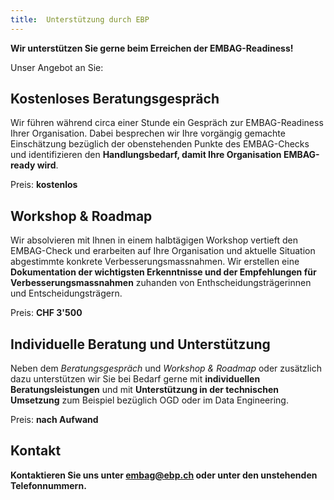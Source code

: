 ```yaml
---
title:  Unterstützung durch EBP
---
```


**Wir unterstützen Sie gerne beim Erreichen der EMBAG-Readiness!** 

Unser Angebot an Sie:

## Kostenloses Beratungsgespräch
Wir führen während circa einer Stunde ein Gespräch zur EMBAG-Readiness Ihrer Organisation. Dabei besprechen wir Ihre vorgängig gemachte Einschätzung bezüglich der obenstehenden Punkte des EMBAG-Checks und identifizieren den **Handlungsbedarf, damit Ihre Organisation EMBAG-ready wird**.

Preis: **kostenlos**

## Workshop & Roadmap
Wir absolvieren mit Ihnen in einem halbtägigen Workshop vertieft den EMBAG-Check und erarbeiten auf Ihre Organisation und aktuelle Situation abgestimmte konkrete Verbesserungsmassnahmen. Wir erstellen eine **Dokumentation der wichtigsten Erkenntnisse und der Empfehlungen für Verbesserungsmassnahmen** zuhanden von Enthscheidungsträgerinnen und Entscheidungsträgern. 

Preis: **CHF 3'500**

## Individuelle Beratung und Unterstützung
Neben dem *Beratungsgespräch* und *Workshop & Roadmap* oder zusätzlich dazu unterstützen wir Sie bei Bedarf gerne mit **individuellen Beratungsleistungen** und mit **Unterstützung in der technischen Umsetzung** zum Beispiel bezüglich OGD oder im Data Engineering. 

Preis: **nach Aufwand**

## Kontakt

**Kontaktieren Sie uns unter <a href="mailto:embag@ebp.ch">embag@ebp.ch</a> oder unter den unstehenden Telefonnummern.**